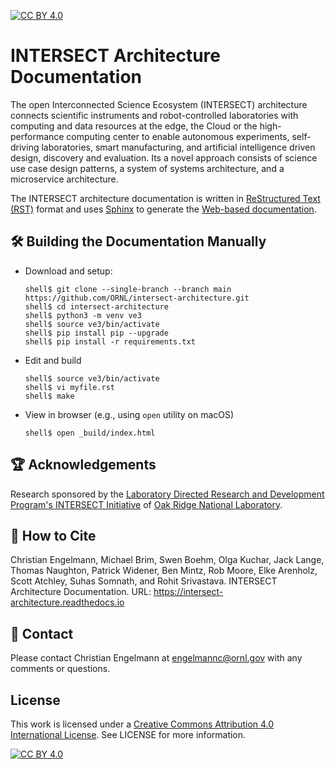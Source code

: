 [![CC BY 4.0][cc-by-shield]][cc-by]


# INTERSECT Architecture Documentation

The open Interconnected Science Ecosystem (INTERSECT) architecture connects
scientific instruments and robot-controlled laboratories with computing and
data resources at the edge, the Cloud or the high-performance computing center
to enable autonomous experiments, self-driving laboratories, smart
manufacturing, and artificial intelligence driven design, discovery and
evaluation. Its a novel approach consists of science use case design patterns,
a system of systems architecture, and a microservice architecture.

The INTERSECT architecture documentation is written in
[ReStructured Text (RST)](https://www.sphinx-doc.org/en/master/usage/restructuredtext/)
format and uses [Sphinx](https://www.sphinx-doc.org/) to generate the
[Web-based documentation](https://intersect-architecture.readthedocs.io).


## :hammer_and_wrench: Building the Documentation Manually

 - Download and setup:

   ```
   shell$ git clone --single-branch --branch main https://github.com/ORNL/intersect-architecture.git
   shell$ cd intersect-architecture
   shell$ python3 -m venv ve3
   shell$ source ve3/bin/activate
   shell$ pip install pip --upgrade
   shell$ pip install -r requirements.txt
   ```

 - Edit and build

   ```
   shell$ source ve3/bin/activate
   shell$ vi myfile.rst
   shell$ make
   ```

   
 - View in browser (e.g., using ``open`` utility on macOS)

   ```
   shell$ open _build/index.html
   ```


## :trophy: Acknowledgements

Research sponsored by the [Laboratory Directed Research and Development
Program's INTERSECT Initiative](https://www.ornl.gov/intersect) of [Oak Ridge
National Laboratory](https://www.ornl.gov).


## :page_facing_up: How to Cite

Christian Engelmann,
Michael Brim,
Swen Boehm,
Olga Kuchar,
Jack Lange,
Thomas Naughton,
Patrick Widener,
Ben Mintz,
Rob Moore,
Elke Arenholz,
Scott Atchley,
Suhas Somnath, and
Rohit Srivastava.
INTERSECT Architecture Documentation.
URL: https://intersect-architecture.readthedocs.io


## :email: Contact

Please contact Christian Engelmann at engelmannc@ornl.gov with any comments or
questions.


## License

This work is licensed under a
[Creative Commons Attribution 4.0 International License][cc-by].
See LICENSE for more information.

[![CC BY 4.0][cc-by-image]][cc-by]

[cc-by]: https://creativecommons.org/licenses/by/4.0/
[cc-by-image]: https://i.creativecommons.org/l/by/4.0/88x31.png
[cc-by-shield]: https://img.shields.io/badge/License-CC%20BY%204.0-lightgrey.svg
